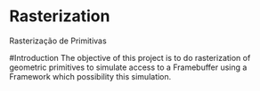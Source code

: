 # Rasterization
Rasterização de Primitivas

#Introduction
  The objective of this project is to do rasterization of geometric primitives to simulate access to a Framebuffer using a Framework which possibility this simulation.
